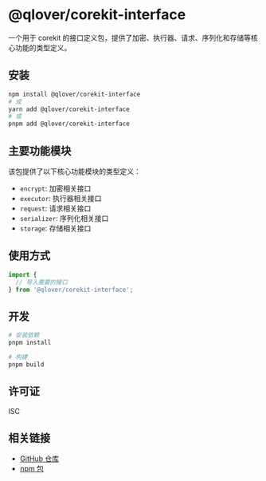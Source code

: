 # @qlover/corekit-interface

一个用于 corekit 的接口定义包，提供了加密、执行器、请求、序列化和存储等核心功能的类型定义。

## 安装

```bash
npm install @qlover/corekit-interface
# 或
yarn add @qlover/corekit-interface
# 或
pnpm add @qlover/corekit-interface
```

## 主要功能模块

该包提供了以下核心功能模块的类型定义：

- `encrypt`: 加密相关接口
- `executor`: 执行器相关接口
- `request`: 请求相关接口
- `serializer`: 序列化相关接口
- `storage`: 存储相关接口

## 使用方式

```typescript
import { 
  // 导入需要的接口
} from '@qlover/corekit-interface';
```

## 开发

```bash
# 安装依赖
pnpm install

# 构建
pnpm build
```

## 许可证

ISC

## 相关链接

- [GitHub 仓库](https://github.com/qlover/fe-base)
- [npm 包](https://www.npmjs.com/package/@qlover/corekit-interface)
